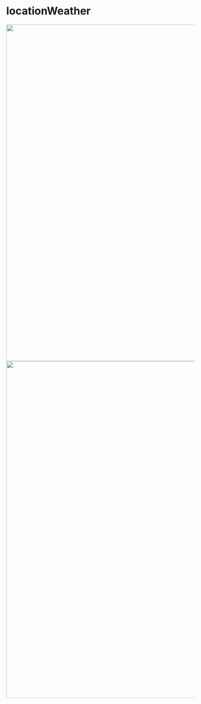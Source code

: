 # locationWeather
<img src="https://user-images.githubusercontent.com/103604558/197086298-2a152e8e-7ba7-4227-b479-7c7409142f93.jpeg" width="650" height="900" >
<img src="https://user-images.githubusercontent.com/103604558/197086295-5b04d210-3420-4a3f-919f-96bc3d011cfd.jpeg" width="650" height="900" >
